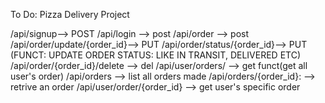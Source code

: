 To Do: Pizza Delivery Project


/api/signup--> POST
/api/login --> post
/api/order --> post
/api/order/update/{order_id}--> PUT
/api/order/status/{order_id}--> PUT (FUNCT: UPDATE ORDER STATUS: LIKE IN TRANSIT, DELIVERED ETC)
/api/order/{order_id}/delete --> del
/api/user/orders/ --> get funct(get all user's order)
/api/orders  --> list all orders made
/api/orders/{order_id}: --> retrive an order
/api/user/order/{order_id} -->  get user's specific order

